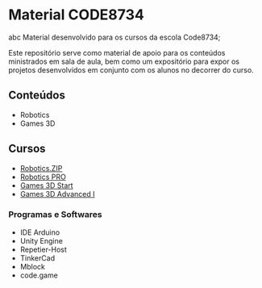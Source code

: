# Material CODE8734
abc
Material desenvolvido para os cursos da escola Code8734;

Este repositório serve como material de apoio para os conteúdos ministrados em sala de aula, bem como um expositório para expor os projetos desenvolvidos em conjunto com os alunos no decorrer do curso.


## Conteúdos
- Robotics
- Games 3D
## Cursos

- [Robotics.ZIP](https://github.com/Davi-Perdigao/Class_Material-CODE8734/tree/main/Robotics/Robotics%20.ZIP)
- [Robotics PRO](https://github.com/Davi-Perdigao/Class_Material-CODE8734/tree/main/Robotics/Robotics%20Pro)
- [Games 3D Start](https://github.com/Davi-Perdigao/Class_Material-CODE8734/tree/main/Games%203D/3D%20Start)
- [Games 3D Advanced I](https://github.com/Davi-Perdigao/Class_Material-CODE8734/tree/main/Games%203D/Advanced%20I)


### Programas e Softwares
- IDE Arduino
- Unity Engine
- Repetier-Host
- TinkerCad
- Mblock
- code.game
